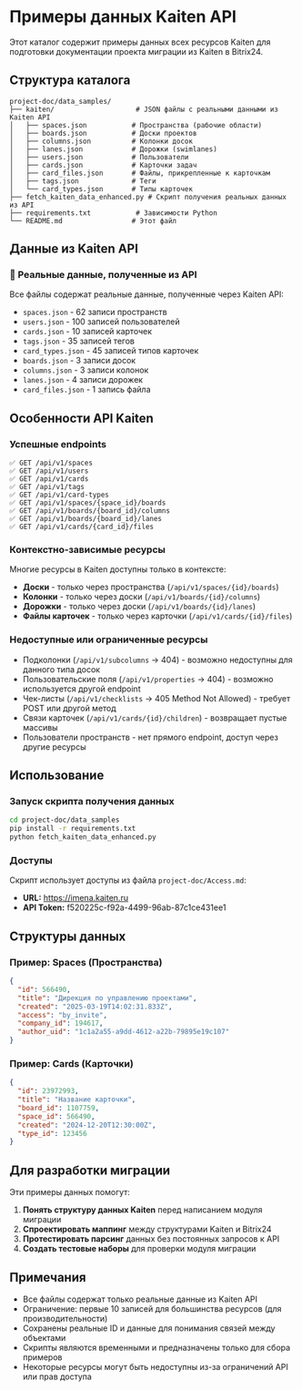 # Примеры данных Kaiten API

Этот каталог содержит примеры данных всех ресурсов Kaiten для подготовки документации проекта миграции из Kaiten в Bitrix24.

## Структура каталога

```
project-doc/data_samples/
├── kaiten/                    # JSON файлы с реальными данными из Kaiten API
│   ├── spaces.json           # Пространства (рабочие области)
│   ├── boards.json           # Доски проектов
│   ├── columns.json          # Колонки досок
│   ├── lanes.json            # Дорожки (swimlanes)
│   ├── users.json            # Пользователи
│   ├── cards.json            # Карточки задач
│   ├── card_files.json       # Файлы, прикрепленные к карточкам
│   ├── tags.json             # Теги
│   └── card_types.json       # Типы карточек
├── fetch_kaiten_data_enhanced.py # Скрипт получения реальных данных из API
├── requirements.txt           # Зависимости Python
└── README.md                 # Этот файл
```

## Данные из Kaiten API

### 📁 Реальные данные, полученные из API
Все файлы содержат реальные данные, полученные через Kaiten API:
- `spaces.json` - 62 записи пространств
- `users.json` - 100 записей пользователей  
- `cards.json` - 10 записей карточек
- `tags.json` - 35 записей тегов
- `card_types.json` - 45 записей типов карточек
- `boards.json` - 3 записи досок
- `columns.json` - 3 записи колонок
- `lanes.json` - 4 записи дорожек
- `card_files.json` - 1 запись файла

## Особенности API Kaiten

### Успешные endpoints
```
✅ GET /api/v1/spaces
✅ GET /api/v1/users  
✅ GET /api/v1/cards
✅ GET /api/v1/tags
✅ GET /api/v1/card-types
✅ GET /api/v1/spaces/{space_id}/boards
✅ GET /api/v1/boards/{board_id}/columns
✅ GET /api/v1/boards/{board_id}/lanes
✅ GET /api/v1/cards/{card_id}/files
```

### Контекстно-зависимые ресурсы
Многие ресурсы в Kaiten доступны только в контексте:
- **Доски** - только через пространства (`/api/v1/spaces/{id}/boards`)
- **Колонки** - только через доски (`/api/v1/boards/{id}/columns`)
- **Дорожки** - только через доски (`/api/v1/boards/{id}/lanes`)
- **Файлы карточек** - только через карточки (`/api/v1/cards/{id}/files`)

### Недоступные или ограниченные ресурсы
- Подколонки (`/api/v1/subcolumns` → 404) - возможно недоступны для данного типа досок
- Пользовательские поля (`/api/v1/properties` → 404) - возможно используется другой endpoint
- Чек-листы (`/api/v1/checklists` → 405 Method Not Allowed) - требует POST или другой метод
- Связи карточек (`/api/v1/cards/{id}/children`) - возвращает пустые массивы
- Пользователи пространств - нет прямого endpoint, доступ через другие ресурсы

## Использование

### Запуск скрипта получения данных
```bash
cd project-doc/data_samples
pip install -r requirements.txt
python fetch_kaiten_data_enhanced.py
```

### Доступы
Скрипт использует доступы из файла `project-doc/Access.md`:
- **URL:** https://imena.kaiten.ru
- **API Token:** f520225c-f92a-4499-96ab-87c1ce431ee1

## Структуры данных

### Пример: Spaces (Пространства)
```json
{
  "id": 566490,
  "title": "Дирекция по управлению проектами",
  "created": "2025-03-19T14:02:31.833Z",
  "access": "by_invite",
  "company_id": 194617,
  "author_uid": "1c1a2a55-a9dd-4612-a22b-79895e19c107"
}
```

### Пример: Cards (Карточки)
```json
{
  "id": 23972993,
  "title": "Название карточки",
  "board_id": 1107759,
  "space_id": 566490,
  "created": "2024-12-20T12:30:00Z",
  "type_id": 123456
}
```

## Для разработки миграции

Эти примеры данных помогут:
1. **Понять структуру данных Kaiten** перед написанием модуля миграции
2. **Спроектировать маппинг** между структурами Kaiten и Bitrix24
3. **Протестировать парсинг** данных без постоянных запросов к API
4. **Создать тестовые наборы** для проверки модуля миграции

## Примечания

- Все файлы содержат только реальные данные из Kaiten API
- Ограничение: первые 10 записей для большинства ресурсов (для производительности)
- Сохранены реальные ID и данные для понимания связей между объектами
- Скрипты являются временными и предназначены только для сбора примеров
- Некоторые ресурсы могут быть недоступны из-за ограничений API или прав доступа 